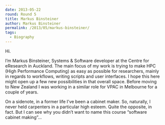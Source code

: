 ```yaml
---
date: 2013-05-22
round: Round 5
title: Markus Binsteiner
author: Markus Binsteiner
permalink: /2013/05/markus-binsteiner/
tags:
  - Biography
---
```

Hi.

I&#8217;m Markus Binsteiner, Systems & Software developer at the Centre for eResearch in Auckland. The main focus of my work is trying to make HPC (High Performance Computing) as easy as possible for researchers, mainly in regards to workflows, writing scripts and user interfaces. I hope this here might open up a few new possibilities in that overall space. Before moving to New Zealand I was working in a similar role for VPAC in Melbourne for a couple of years.

On a sidenote, in a former life I&#8217;ve been a cabinet maker. So, naturally, I never held carpenters in a particular high esteem. Quite the opposite, in fact. But I can see why you didn&#8217;t want to name this course &#8220;software cabinet making&#8221;&#8230;

